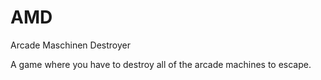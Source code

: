 # AMD
Arcade Maschinen Destroyer

A game where you have to destroy all of the arcade machines to escape.
